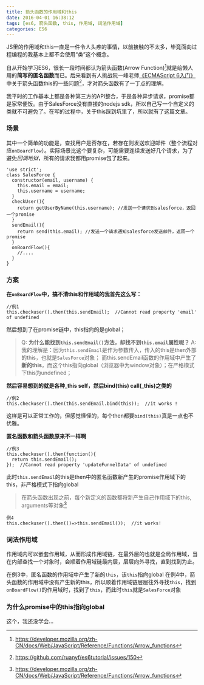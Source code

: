 ```yaml
---
title: 箭头函数的作用域和this
date: 2016-04-01 16:38:12
tags: [es6, 箭头函数, this, 作用域, 词法作用域]
categories: ES6
---
```

JS里的作用域和this一直是一件令人头疼的事情，以前接触的不太多，毕竟面向过程编程的我基本上都不会使用“类”这个概念。

自从开始学习ES6，很长一段时间都认为箭头函数(Arrow Function)[^1]就是给懒人用的**简写的匿名函数**而已。后来看到有人挑战阮一峰老师[《ECMAScript 6入门》](http://es6.ruanyifeng.com/)中关于箭头函数this的一些问题[^2]，才对箭头函数有了一丁点的理解。

我平时的工作基本上都是各种第三方的API整合，于是各种异步请求，promise都是家常便饭。由于SalesForce没有直接的nodejs sdk，所以自己写一个自定义的类就不可避免了。在写的过程中，关于this踩到坑里了，所以就有了这篇文章。

### 场景
其中一个简单的功能是，查找用户是否存在，若存在则发送欢迎邮件（整个流程对应`onBoardFlow`）。实际场景比这个要复杂，可能需要连续发送好几个请求，为了避免*回调地狱*，所有的请求我都用promise包了起来。

```
'use strict';
class SalesForce {
  constructor(email, username) {
    this.email = email;
    this.username = username;
  }
  checkUser(){
    return getUserByName(this.username); //发送一个请求到salesforce，返回一个promise
  }
  sendEmail(){
    return send(this.email); //发送一个请求通知salesforce发送邮件，返回一个promise
  }
  onBoardFlow(){
    //....
  }
}
```
### 方案

**在`onBoardFlow`中，搞不清this和作用域的我首先这么写：**
```
//例1
this.checkuser().then(this.sendEmail);  //Cannot read property 'email' of undefined
```
然后想到了在promise链中，this指向的是global；
> Q: **为什么能找到`this.sendEmail()`方法，却找不到`this.email`属性呢？**
A: 我的理解是：因为`this.sendEmail`是作为参数传入，传入的this是then外部的this，也就是`SalesForce`对象；
而this.sendEmail函数的作用域中产生了**新的this**，而这个this指向global（浏览器中为window对象）；在严格模式下this为undefined；

**然后容易想到的就是各种_this self，然后bind(this) call(_this)之类的**
```
//例2
this.checkuser().then(this.sendEmail.bind(this));  //it works !
```
这样是可以正常工作的，但感觉怪怪的，每个then都要`bind(this)`真是一点也不优雅。

**匿名函数和箭头函数原来不一样啊**
```
//例3
this.checkuser().then(function(){
  return this.sendEmail();
});  //Cannot read property 'updateFunnelData' of undefined
```
此时`this.sendEmail`的this是then中的匿名函数新产生的promise作用域下的this，非严格模式下指向global
> 在箭头函数出现之前，每个新定义的函数都将新产生自己作用域下的this, arguments等对象[^1]

```
例4
this.checkuser().then(()=>this.sendEmail());  //it works!
```
### 词法作用域
作用域内可以嵌套作用域，从而形成作用域链，在最外层的也就是全局作用域，当在内部查找一个对象时，会顺着作用域链最内层，层层向外寻找，直到找到为止。

在例3中，匿名函数的作用域中产生了新的`this`，该`this`指向global
在例4中，箭头函数的作用域中没有产生新的this，所以顺着作用域链层层往外寻找`this`，找到`onBoardFlow()`的作用域时，找到了`this`，而此时`this`就是`SalesForce`对象

### 为什么promise中的this指向global
这个，我还没学会…

[^1]: https://developer.mozilla.org/zh-CN/docs/Web/JavaScript/Reference/Functions/Arrow_functions
[^2]: https://github.com/ruanyf/es6tutorial/issues/150
[^3]: http://www.cnblogs.com/Quains/archive/2011/04/12/2013121.html
